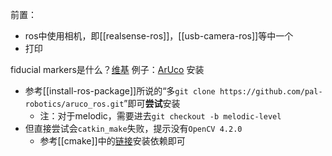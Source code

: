前置：
- ros中使用相机，即[[realsense-ros]]，[[usb-camera-ros]]等中一个
- 打印

fiducial markers是什么？[维基](https://en.wikipedia.org/wiki/Fiducial_marker)
例子：[ArUco](https://docs.google.com/document/d/1QU9KoBtjSM2kF6ITOjQ76xqL7H0TEtXriJX5kwi9Kgc/edit)
安装
- 参考[[install-ros-package]]所说的“多`git clone https://github.com/pal-robotics/aruco_ros.git`”即可**尝试**安装
  - 注：对于melodic，需要进去`git checkout -b melodic-level`
- 但直接尝试会`catkin_make`失败，提示没有`OpenCV 4.2.0`
  - 参考[[cmake]]中的[链接](https://docs.opencv.org/4.2.0/d7/d9f/tutorial_linux_install.html)安装依赖即可